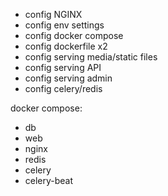 - config NGINX
- config env settings
- config docker compose
- config dockerfile x2
- config serving media/static files
- config serving API
- config serving admin
- config celery/redis

docker compose:
- db
- web
- nginx
- redis
- celery
- celery-beat